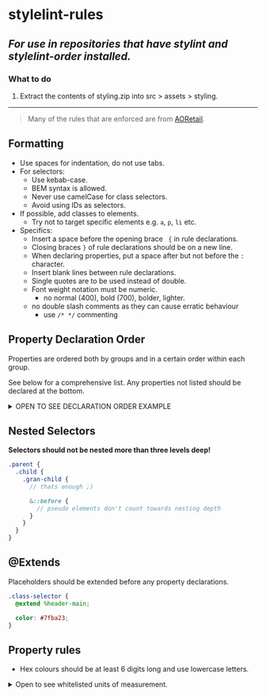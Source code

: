 # stylelint-rules

## _For use in repositories that have stylint and stylelint-order installed._

### What to do

1. Extract the contents of styling.zip into src > assets > styling.

<hr/>

> Many of the rules that are enforced are from [AORetail](https://github.com/AORetail/css).

## Formatting

- Use spaces for indentation, do not use tabs.
- For selectors:
  - Use kebab-case.
  - BEM syntax is allowed.
  - Never use camelCase for class selectors.
  - Avoid using IDs as selectors.
- If possible, add classes to elements.
  - Try not to target specific elements e.g. `a`, `p`, `li` etc.
- Specifics:
  - Insert a space before the opening brace ` {` in rule declarations.
  - Closing braces `}` of rule declarations should be on a new line.
  - When declaring properties, put a space after but not before the `: ` character.
  - Insert blank lines between rule declarations.
  - Single quotes are to be used instead of double.
  - Font weight notation must be numeric.
    - no normal (400), bold (700), bolder, lighter.
  - no double slash comments as they can cause erratic behaviour
    - use `/* */` commenting

## Property Declaration Order

Properties are ordered both by groups and in a certain order within each group.

See below for a comprehensive list. Any properties not listed should be declared at the bottom.

<details><summary> OPEN TO SEE DECLARATION ORDER EXAMPLE </summary>

```scss
.class-selector {
  // mixins and extensions
  @include function(arg);
  @extend %placeholder;

  // content
  content: '';

  // display
  display: block | flex | grid | inline | inline-block | inline-flex | inline-grid | table | table-cell;

  // flex properties
  flex-flow: column wrap;
  flex-direction: column;
  flex-wrap: wrap;
  flex: 1 0 auto;
  flex-grow: 1;
  flex-shrink: 0;
  flex-basis: auto;

  // grid properties
  grid: 200px auto / 1fr auto 1fr;
  grid-template:
    [row1-start] 'header header header' 24px [row1-end]
    [row2-start] 'footer footer footer' 24px [row2-end]
    / auto 48px auto;
  grid-template-columns: 48px 48px 48px 48px;
  grid-template-rows: auto;
  grid-template-areas:
    'header header header header'
    'sidebar main main main'
    'footer footer footer footer';
  grid-gap: 48px;
  grid-column-gap: 48px;
  grid-row-gap: 48px;
  grid-auto-columns: 64px;
  grid-auto-rows: 64px;
  grid-auto-flow: column;
  grid-area: 1 / col4-start / last-line / 6;
  grid-column: 3 / span 2;
  grid-column-start: 2;
  grid-column-end: five;
  grid-row: third-line / 4;
  grid-row-start: row1-start;
  grid-row-end: 3;

  // flex and grid parents
  justify-content: center;
  justify-items: center;
  align-content: center;
  align-items: center;

  // flex and grid children
  justify-self: center;
  align-self: center;
  place-self: center;
  order: 1;

  // position
  position: absolute | fixed | relative | static | sticky;
  top: 50%;
  right: 50%;
  bottom: 50%;
  left: 50%;
  z-index: 1;

  // alignment
  transform: translate(-50% -50%);
  vertical-align: middle;

  // float properties
  float: left | right | none;
  clear: left | right | both | none;

  // box-sizing
  box-sizing: border-box;

  // width
  width: 1000px;
  min-width: 50%;
  max-width: 100%;

  // height
  height: 1000px;
  min-height: 50%;
  max-height: 100%;

  // margin
  margin: 8px 16px 24px 32px;
  margin-top: 8px;
  margin-right: 16px;
  margin-bottom: 24px;
  margin-left: 32px;

  // padding
  padding: 8px 16px 24px 32px;
  padding-top: 8px;
  padding-right: 16px;
  padding-bottom: 24px;
  padding-left: 32px;

  // border properties
  border: 1px solid #7fba23;
  border-top: 1px solid #7fba23;
  border-right: 1px solid #7fba23;
  border-bottom: 1px solid #7fba23;
  border-left: 1px solid #7fba23;
  border-radius: 4px;
  border-top-left-radius: 4px;
  border-top-right-radius: 4px;
  border-bottom-right-radius: 4px;
  border-bottom-left-radius: 4px;

  // typography
  font: 16px/1.5 sans-serif 400 italic;
  line-height: 1.5; // no units
  font-family: sans-serif;
  font-weight: 400;
  font-style: italic;
  font-size: 16px;
  color: #7fba23;

  // test manipulation
  direction: ltr;
  text-align: center;
  text-transform: lowercase;
  text-decoration: underline;

  // word wrap
  word-break: break-word;
  word-wrap: break-word;

  // background
  background: url('../img/nicholas-cage.jpg') no-repeat bottom right #7fba23;
  background-color: #7fba23;
  background-image: url('../img/nicholas-cage.jpg');
  background-image: image-set(url('../img/nicholas-cage.jpg') 1x, url('../img/nicholas-cage_2x.jpg') 2x);
  background-position: top left;
  background-repeat: no-repeat;
  background-size: cover;
  object-fit: cover;

  // box shadow
  box-shadow: 0 0 4px 4px rgba(0, 0, 0, 0.5);

  // list style
  list-style: lower-roman outside url(../img/shape.png);
  list-style-type: lower-roman;
  list-style-position: outside;
  list-style-image: url(../img/shape.png);

  // transition and animation
  transition: color 1s ease-in-out;
  animation: 3s ease-in 1s 2 reverse both paused slidein;

  // opacity and visibility
  opacity: 0.5;
  visibility: visible;

  // overflow
  overflow: auto;
  overflow-x: auto;
  overflow-y: auto;

  // mouse properties
  cursor: pointer;
  pointer-events: none;

  // psuedo selectors
  &:hover {
    // properties
  }

  &:focus {
    // properties
  }

  &:active {
    // properties
  }

  &:visited {
    // properties
  }

  &:valid {
    // properties
  }

  &:invalid {
    // properties
  }

  &:checked {
    // properties
  }

  &:first-child {
    // properties
  }

  &:first-of-type {
    // properties
  }

  &:last-child {
    // properties
  }

  &:last-of-type {
    // properties
  }

  &:nth-child(4n+1) {
    // properties
  }

  &:nth-of-type(4n+1) {
    // properties
  }

  // psuedo elements
  &::before {
    // properties
  }

  &::after {
    // properties
  }

  // children
  .class-selector__child {
    // properties
  }
}
```
</details>

## Nested Selectors

**Selectors should not be nested more than three levels deep!**

```scss
.parent {
  .child {
    .gran-child {
      // thats enough ;)

      &::before {
        // pseudo elements don't count towards nesting depth
      }
    }
  }
}
```

## @Extends

Placeholders should be extended before any property declarations.

```scss
.class-selector {
  @extend %header-main;

  color: #7fba23;
}
```

## Property rules

- Hex colours should be at least 6 digits long and use lowercase letters.

<details><summary>Open to see whitelisted units of measurement.</summary>

*animation*: `s`

*background-image | background*: `px`, `x`, or `%`

*border | border-width*: `px`

*font-size | font*: `px`

*margin | padding. (shorthand)*: `px`, `vh`, or `vw`

*margin-top, margin-right, margin-bottom, margin-left*: `px`

*padding-top, padding-right, padding-bottom, padding-left*: `px`

*width | height*: `px`, `%`, `vw`, or `vh`

</details>
